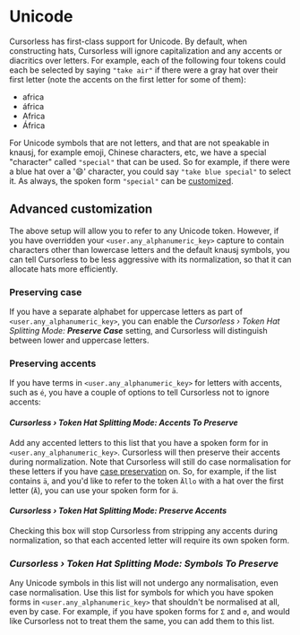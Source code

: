 # Unicode

Cursorless has first-class support for Unicode. By default, when constructing hats, Cursorless will ignore capitalization and any accents or diacritics over letters. For example, each of the following four tokens could each be selected by saying `"take air"` if there were a gray hat over their first letter (note the accents on the first letter for some of them):

- africa
- áfrica
- Africa
- África

For Unicode symbols that are not letters, and that are not speakable in knausj, for example emoji, Chinese characters, etc, we have a special "character" called `"special"` that can be used. So for example, if there were a blue hat over a '😄' character, you could say `"take blue special"` to select it. As always, the spoken form `"special"` can be [customized](customization.md).

## Advanced customization

The above setup will allow you to refer to any Unicode token. However, if you have overridden your `<user.any_alphanumeric_key>` capture to contain characters other than lowercase letters and the default knausj symbols, you can tell Cursorless to be less aggressive with its normalization, so that it can allocate hats more efficiently.

### Preserving case

If you have a separate alphabet for uppercase letters as part of `<user.any_alphanumeric_key>`, you can enable the _Cursorless › Token Hat Splitting Mode: **Preserve Case**_ setting, and Cursorless will distinguish between lower and uppercase letters.

### Preserving accents

If you have terms in `<user.any_alphanumeric_key>` for letters with accents, such as `é`, you have a couple of options to tell Cursorless not to ignore accents:

#### _Cursorless › Token Hat Splitting Mode: **Accents To Preserve**_

Add any accented letters to this list that you have a spoken form for in `<user.any_alphanumeric_key>`. Cursorless will then preserve their accents during normalization. Note that Cursorless will still do case normalisation for these letters if you have [case preservation](#preserving-case) on. So, for example, if the list contains `ä`, and you'd like to refer to the token `Ällo` with a hat over the first letter (`Ä`), you can use your spoken form for `ä`.

#### _Cursorless › Token Hat Splitting Mode: **Preserve Accents**_

Checking this box will stop Cursorless from stripping any accents during normalization, so that each accented letter will require its own spoken form.

### _Cursorless › Token Hat Splitting Mode: **Symbols To Preserve**_

Any Unicode symbols in this list will not undergo any normalisation, even case normalisation. Use this list for symbols for which you have spoken forms in `<user.any_alphanumeric_key>` that shouldn't be normalised at all, even by case. For example, if you have spoken forms for `Σ` and `σ`, and would like Cursorless not to treat them the same, you can add them to this list.
